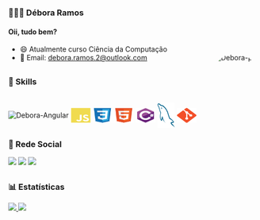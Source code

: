 ### 👨🏻‍💻 Débora Ramos

#### Oii, tudo bem?
- 😄 Atualmente curso Ciência da Computação
- 💬 Email: debora.ramos.2@outlook.com
  <img align="right" alt="Debora-pic" height="150" style="border-radius:50px;" src="https://cdn.discordapp.com/attachments/688405371806547974/908156630020026368/5tqffk.gif">

##

### 📌 Skills
<div style="display: inline_block"><br>
  <img align="center" alt="Debora-Angular" height="30" width="40" src="https://cdn.jsdelivr.net/gh/devicons/devicon/icons/angularjs/angularjs-plain.svg">
   <img align="center" alt="Debora-Js" height="30" width="40" src="https://raw.githubusercontent.com/devicons/devicon/master/icons/javascript/javascript-plain.svg">
  <img align="center" alt="Debora-CSS" height="30" width="40" src="https://raw.githubusercontent.com/devicons/devicon/master/icons/css3/css3-original.svg">
  <img align="center" alt="Debora-HTML" height="30" width="40" src="https://raw.githubusercontent.com/devicons/devicon/master/icons/html5/html5-original.svg">
  <img align="center" alt="Debora-Csharp" height="30" width="40" src="https://github.com/devicons/devicon/blob/master/icons/csharp/csharp-original.svg">
  <img align="center" alt="Debora-MYSQL" height="50" width="35" src="https://github.com/devicons/devicon/blob/master/icons/mysql/mysql-original.svg">
  <img align="center" alt="Debora-GIT" height="30" width="40" src="https://github.com/devicons/devicon/blob/master/icons/git/git-original.svg">
  
 </div>

<div> 
  
 ### 🔗 Rede Social
  <a href="https://instagram.com/deborzx" target="_blank"><img src="https://img.shields.io/badge/-Instagram-%23E4405F?style=for-the-badge&logo=instagram&logoColor=white" target="_blank"></a>
  <a href = "mailto:debora.ramos.2.dr@gmail.com"><img src="https://img.shields.io/badge/-Gmail-%23333?style=for-the-badge&logo=gmail&logoColor=white" target="_blank"></a>
  <a href="https://www.linkedin.com/in/d%C3%A9bora-ramos-2410/" target="_blank"><img src="https://img.shields.io/badge/-LinkedIn-%230077B5?style=for-the-badge&logo=linkedin&logoColor=white" target="_blank"></a> 
 
 
</div>


##

 ### 📊 Estatísticas
<div>
  <a href="https://github.com/deborzx">
  <img height="180em" src="https://github-readme-stats.vercel.app/api?username=deborzx&show_icons=true&theme=radical&include_all_commits=true&count_private=true"/>
    
  <img height="180em" src="https://github-readme-stats.vercel.app/api/top-langs/?username=deborzx&layout=compact&langs_count=7&theme=radical"/>
</div>
 

  
##
  


